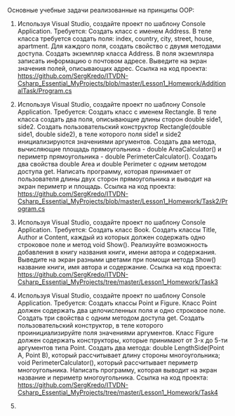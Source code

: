 Основные учебные задачи реализованные на принципы OOP:

1. Используя Visual Studio, создайте проект по шаблону Console Application.
Требуется: Создать класс с именем Address.
В теле класса требуется создать поля: index, country, city, street, house, apartment. Для каждого
поля, создать свойство с двумя методами доступа.
Создать экземпляр класса Address.
В поля экземпляра записать информацию о почтовом адресе.
Выведите на экран значения полей, описывающих адрес.
Ссылка на код проекта: https://github.com/SergKredo/ITVDN-Csharp_Essential_MyProjects/blob/master/Lesson1_Homework/AdditionalTask/Program.cs


2. Используя Visual Studio, создайте проект по шаблону Console Application.
Требуется: Создать класс с именем Rectangle.
В теле класса создать два поля, описывающие длины сторон double side1, side2.
Создать пользовательский конструктор Rectangle(double side1, double side2), в теле которого
поля side1 и side2 инициализируются значениями аргументов.
Создать два метода, вычисляющие площадь прямоугольника - double AreaCalculator() и периметр
прямоугольника - double PerimeterCalculator().
Создать два свойства double Area и double Perimeter с одним методом доступа get.
Написать программу, которая принимает от пользователя длины двух сторон прямоугольника и выводит
на экран периметр и площадь.
Ссылка на код проекта: https://github.com/SergKredo/ITVDN-Csharp_Essential_MyProjects/blob/master/Lesson1_Homework/Task2/Program.cs


3. Используя Visual Studio, создайте проект по шаблону Console Application. Требуется: Создать класс Book. Создать классы Title, Author и Content, каждый из которых должен содержать одно строковое поле и метод void Show(). Реализуйте возможность добавления в книгу названия книги, имени автора и содержания. Выведите на экран разными цветами при помощи метода Show() название книги, имя автора и содержание.
Ссылка на код проекта: https://github.com/SergKredo/ITVDN-Csharp_Essential_MyProjects/tree/master/Lesson1_Homework/Task3


4. Используя Visual Studio, создайте проект по шаблону Console Application. Требуется: Создать классы Point и Figure. Класс Point должен содержать два целочисленных поля и одно строковое поле. Создать три свойства с одним методом доступа get. Создать пользовательский конструктор, в теле которого проинициализируйте поля значениями аргументов. Класс Figure должен содержать конструкторы, которые принимают от 3-х до 5-ти аргументов типа Point. Создать два метода: double LengthSide(Point A, Point B), который рассчитывает длину стороны многоугольника; void PerimeterCalculator(), который рассчитывает периметр многоугольника. Написать программу, которая выводит на экран название и периметр многоугольника.
Ссылка на код проекта: https://github.com/SergKredo/ITVDN-Csharp_Essential_MyProjects/tree/master/Lesson1_Homework/Task4

5. 
